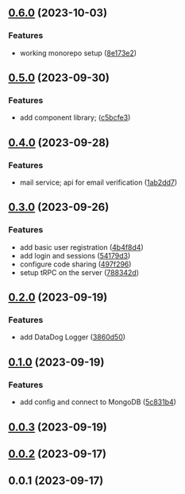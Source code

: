 

## [0.6.0](https://github.com/mcankudis/hometheca/compare/0.5.0...0.6.0) (2023-10-03)


### Features

* working monorepo setup ([8e173e2](https://github.com/mcankudis/hometheca/commit/8e173e219fb70e55e1a4f07dc830bfaea592feac))

## [0.5.0](https://github.com/mcankudis/hometheca/compare/0.4.0...0.5.0) (2023-09-30)


### Features

* add component library; ([c5bcfe3](https://github.com/mcankudis/hometheca/commit/c5bcfe316bcbe9d95cbdfa38de616522a76d8b70))

## [0.4.0](https://github.com/mcankudis/hometheca/compare/0.3.0...0.4.0) (2023-09-28)


### Features

* mail service; api for email verification ([1ab2dd7](https://github.com/mcankudis/hometheca/commit/1ab2dd7aa0c7d7691aa9a30efbdd1911f0daa573))

## [0.3.0](https://github.com/mcankudis/hometheca/compare/0.2.0...0.3.0) (2023-09-26)


### Features

* add basic user registration ([4b4f8d4](https://github.com/mcankudis/hometheca/commit/4b4f8d4e7002fb9ba73db83bf98fb9428e6faa2b))
* add login and sessions ([54179d3](https://github.com/mcankudis/hometheca/commit/54179d3fa2de3c42db5ae32ffcdcf770bf3a5467))
* configure code sharing ([497f296](https://github.com/mcankudis/hometheca/commit/497f296b0dc2b843294397ff924b6c63b13f413d))
* setup tRPC on the server ([788342d](https://github.com/mcankudis/hometheca/commit/788342dbac3f6a29a7547dc6200f8a72ec20083d))

## [0.2.0](https://github.com/mcankudis/hometheca/compare/0.1.0...0.2.0) (2023-09-19)


### Features

* add DataDog Logger ([3860d50](https://github.com/mcankudis/hometheca/commit/3860d50a4b8c45b5fe81ebe7d95a51ec2b26920d))

## [0.1.0](https://github.com/mcankudis/hometheca/compare/0.0.3...0.1.0) (2023-09-19)


### Features

* add config and connect to MongoDB ([5c831b4](https://github.com/mcankudis/hometheca/commit/5c831b4038633aac93d2f30f160f0e25dc839cd4))

## [0.0.3](https://github.com/mcankudis/hometheca/compare/0.0.2...0.0.3) (2023-09-19)

## [0.0.2](https://github.com/mcankudis/hometheca/compare/0.0.1...0.0.2) (2023-09-17)

## 0.0.1 (2023-09-17)